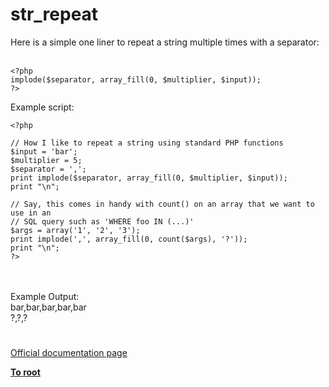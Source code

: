 # str_repeat



Here is a simple one liner to repeat a string multiple times with a separator:<br><br>

```
<?php
implode($separator, array_fill(0, $multiplier, $input));
?>
```


Example script:


```
<?php

// How I like to repeat a string using standard PHP functions
$input = 'bar';
$multiplier = 5;
$separator = ',';
print implode($separator, array_fill(0, $multiplier, $input));
print "\n";

// Say, this comes in handy with count() on an array that we want to use in an
// SQL query such as 'WHERE foo IN (...)'
$args = array('1', '2', '3');
print implode(',', array_fill(0, count($args), '?'));
print "\n";
?>
```
<br><br>Example Output:<br>bar,bar,bar,bar,bar<br>?,?,?  

#

[Official documentation page](https://www.php.net/manual/en/function.str-repeat.php)

**[To root](/README.md)**